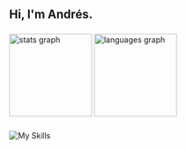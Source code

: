 <h2 align="left">Hi, I'm Andrés.</h2>

###

<div align="left">
  <img src="https://github-readme-stats.vercel.app/api?username=andresdvx&hide_title=false&hide_rank=false&show_icons=true&include_all_commits=true&count_private=true&disable_animations=false&theme=dracula&locale=en&hide_border=false" height="150" alt="stats graph"  />

  <img src="https://github-readme-stats.vercel.app/api/top-langs?username=andresdvx&locale=en&hide_title=false&layout=compact&card_width=320&langs_count=8&theme=dracula&hide_border=false" height="150" alt="languages graph" />
</div>

###

![My Skills](https://go-skill-icons.vercel.app/api/icons?i=ts,js,nodejs,expressjs,nestjs,prisma,sequelize,react,zustand,jest,html,css,java,docker,git,railway,mongodb,mysql,sqlserver)

</br>
</br>


</div>

